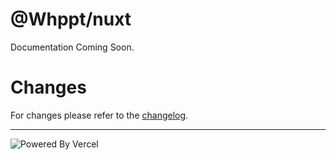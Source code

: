 # @Whppt/nuxt

Documentation Coming Soon.

# Changes
For changes please refer to the [changelog](./CHANGELOG.md).

---
![Powered By Vercel](./assets/powered-by-vercel.svg)

